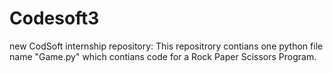 # Codesoft3
new CodSoft internship repository:
This repositrory contians one python file name "Game.py" which contians code for a Rock Paper Scissors  Program.
